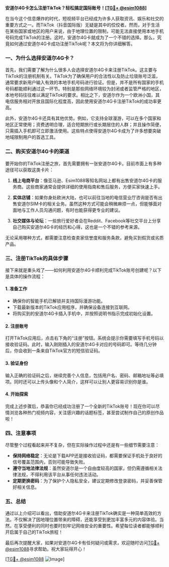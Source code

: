 **安道尔4G卡怎么注册TikTok？轻松搞定国际账号！[[TG💪+ @esim1088](https://t.me/s/esim1088)]**

在当今这个信息爆炸的时代，短视频平台已经成为许多人获取资讯、娱乐和社交的重要方式之一。而TikTok（抖音国际版）无疑是其中的佼佼者。然而，对于生活在某些国家或地区的用户来说，由于地理位置的限制，可能无法直接使用本地手机号码完成TikTok的注册。这时，安道尔4G卡就成为了一个不错的选择。那么，究竟如何通过安道尔4G卡成功注册TikTok呢？本文将为你详细解答。

### 一、为什么选择安道尔4G卡？

首先，我们需要了解为什么很多人会选择安道尔4G卡来注册TikTok。这主要与TikTok的注册机制有关。TikTok为了确保用户的合法性以及防止垃圾账号泛滥，通常要求新用户输入有效的本地手机号码进行验证。但是，并不是所有国家的手机号码都能顺利通过这一环节。特别是那些网络环境较为封闭或者监管严格的地区，本地号码往往难以满足TikTok的要求。相比之下，安道尔作为一个欧洲小国，其电信服务相对开放且国际化程度高，因此使用安道尔4G卡注册TikTok的成功率更高。

此外，安道尔4G卡还具有其他优势。例如，它支持全球漫游，可以在多个国家和地区正常使用；资费透明合理，适合短期旅行或长期居住的人群；并且操作简便，只需插入手机即可立即激活使用。这些特点使得安道尔4G卡成为了许多想要突破地域限制用户的首选工具。

### 二、购买安道尔4G卡的渠道

要开始你的TikTok注册之旅，首先需要拥有一张安道尔4G卡。目前市面上有多种途径可以获取这类卡片：

1. **线上电商平台**：像亚马逊、Esim1088等知名网站上都有出售安道尔4G卡的服务商。这些商家通常会提供详细的使用指南和售后服务，方便买家快速上手。
   
2. **实体店铺**：如果你身处欧洲大陆，也可以前往当地的电信营业厅咨询是否有出售安道尔SIM卡的相关业务。虽然这种方式可能会稍微麻烦一点，但能够面对面地与工作人员沟通问题，有时也能获得更专业的建议。

3. **社交媒体与论坛**：一些旅行爱好者会在Reddit、Facebook等社交平台上分享自己购买安道尔4G卡的经历和心得，这也是一个不错的参考来源。

无论采用哪种方式，都需要注意检查卖家信誉度和服务条款，避免买到假货或劣质产品。

### 三、注册TikTok的具体步骤

接下来就是重头戏了——如何利用安道尔4G卡顺利完成TikTok账号创建呢？以下是具体的操作流程：

#### 1. 准备工作
- 确保你的智能手机已解锁并支持国际漫游功能。
- 下载最新版本的TikTok应用程序，并确保设备连接到互联网。
- 将购买到的安道尔4G卡插入手机中，并按照说明书指示完成初始化设置。

#### 2. 注册账号
打开TikTok应用后，点击右下角的“注册”按钮。系统会提示你需要填写手机号码以接收验证码。此时，输入刚刚插入的安道尔4G卡对应的号码即可。等待几分钟后，你会收到一条来自TikTok官方的短信验证码。

#### 3. 验证身份
输入正确的验证码之后，继续完善个人信息，包括用户名、密码、邮箱地址等必填项。同时还可以上传头像和个人简介，这样可以让别人更容易识别你是谁。

#### 4. 开始探索
完成上述步骤后，恭喜你已经成功注册了一个全新的TikTok账号！现在你可以尽情浏览各种热门视频内容，关注感兴趣的话题标签，甚至尝试制作自己的原创作品啦！

### 四、注意事项

尽管整个过程看起来并不复杂，但在实际操作过程中还是有一些细节需要注意：

- **保持网络稳定**：无论是下载APP还是接收验证码，都需要保证手机处于良好的信号覆盖范围内，否则可能导致失败。
- **遵守当地法律法规**：虽然安道尔是一个自由度较高的国家，但仍需遵循相关法律法规，不得利用该平台从事任何违法活动。
- **定期更换密码**：为了保护个人隐私安全，建议定期修改登录密码，并妥善保管好相关信息。

### 五、总结

通过以上介绍可以看出，借助安道尔4G卡来注册TikTok确实是一种简单高效的方法。不仅解决了因地理位置带来的障碍，还能享受到更加丰富多元的内容体验。当然，在享受便利的同时也要时刻牢记网络安全的重要性。希望每位读者都能够顺利开启属于自己的TikTok旅程！

最后再次提醒大家，如果对安道尔4G卡有任何疑问或需求，欢迎随时访问[TG💪+ @esim1088](https://t.me/s/esim1088)寻求帮助。祝大家玩得开心！

[[TG💪+ @esim1088](https://t.me/s/esim1088) ![Image](https://i.postimg.cc/4NQfJmqS/Snipaste-2025-05-13-00-14-12.png)]